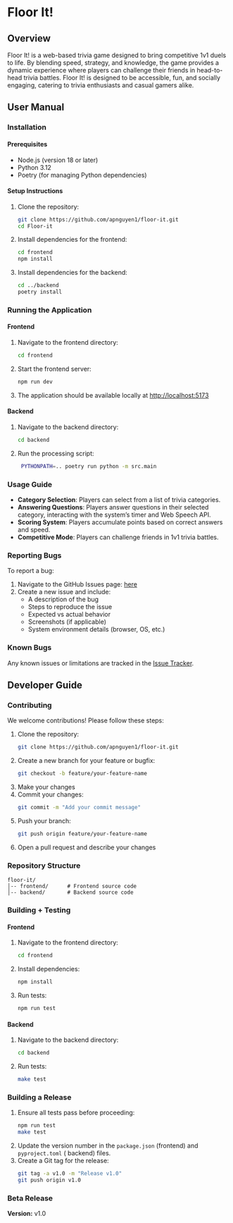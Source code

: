 # Floor It!

## Overview

Floor It! is a web-based trivia game designed to bring competitive 1v1 duels to life. By
blending speed, strategy, and knowledge, the game provides a dynamic experience where
players can challenge their friends in head-to-head trivia battles. Floor It! is
designed to be accessible, fun, and socially engaging, catering to trivia enthusiasts
and casual gamers alike.

## User Manual

### Installation

#### Prerequisites

- Node.js (version 18 or later)
- Python 3.12
- Poetry (for managing Python dependencies)

#### Setup Instructions

1. Clone the repository:
   ```bash
   git clone https://github.com/apnguyen1/floor-it.git
   cd Floor-it
   ```
2. Install dependencies for the frontend:
   ```bash
   cd frontend
   npm install
   ```
3. Install dependencies for the backend:
   ```bash
   cd ../backend
   poetry install
   ```

### Running the Application

#### Frontend

1. Navigate to the frontend directory:
   ```bash
   cd frontend
   ```
2. Start the frontend server:
   ```bash
   npm run dev
   ```
3. The application should be available locally
   at [http://localhost:5173](http://localhost:5173)

#### Backend

1. Navigate to the backend directory:
   ```bash
   cd backend
   ```
2. Run the processing script:
   ```bash
    PYTHONPATH=.. poetry run python -m src.main
   ```

### Usage Guide

- **Category Selection**: Players can select from a list of trivia categories.
- **Answering Questions**: Players answer questions in their selected category,
  interacting with the system’s timer and Web Speech API.
- **Scoring System**: Players accumulate points based on correct answers and speed.
- **Competitive Mode**: Players can challenge friends in 1v1 trivia battles.

### Reporting Bugs

To report a bug:

1. Navigate to the GitHub Issues
   page: [here](https://github.com/apnguyen1/floor-it/issues)
2. Create a new issue and include:
    - A description of the bug
    - Steps to reproduce the issue
    - Expected vs actual behavior
    - Screenshots (if applicable)
    - System environment details (browser, OS, etc.)

### Known Bugs

Any known issues or limitations are tracked in
the [Issue Tracker](https://github.com/apnguyen1/floor-it/issues).

## Developer Guide

### Contributing

We welcome contributions! Please follow these steps:

1. Clone the repository:
   ```bash
   git clone https://github.com/apnguyen1/floor-it.git
   ```
2. Create a new branch for your feature or bugfix:
   ```bash
   git checkout -b feature/your-feature-name
   ```
3. Make your changes
4. Commit your changes:
   ```bash
   git commit -m "Add your commit message"
   ```
5. Push your branch:
   ```bash
   git push origin feature/your-feature-name
   ```
6. Open a pull request and describe your changes

### Repository Structure

```
floor-it/
│-- frontend/      # Frontend source code
│-- backend/       # Backend source code
```

### Building + Testing

#### Frontend

1. Navigate to the frontend directory:
   ```bash
   cd frontend
   ```
2. Install dependencies:
   ```bash
   npm install
   ```
3. Run tests:
   ```bash
   npm run test
   ```

#### Backend

1. Navigate to the backend directory:
   ```bash
   cd backend
   ```
2. Run tests:
   ```bash
   make test
   ```

### Building a Release

1. Ensure all tests pass before proceeding:
   ```bash
   npm run test
   make test
   ```
2. Update the version number in the `package.json` (frontend) and `pyproject.toml` (
   backend) files.
3. Create a Git tag for the release:
   ```bash
   git tag -a v1.0 -m "Release v1.0"
   git push origin v1.0
   ```

### Beta Release

**Version:** v1.0